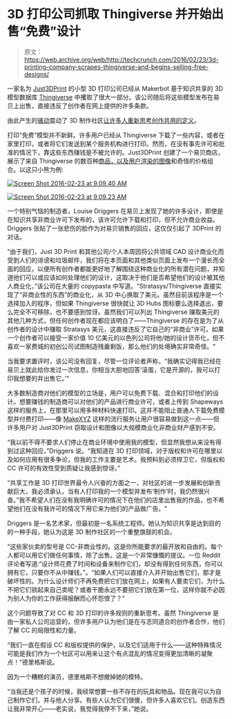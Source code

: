 # 3D 打印公司抓取 Thingiverse 并开始出售“免费”设计

> 原文：<https://web.archive.org/web/http://techcrunch.com/2016/02/23/3d-printing-company-scrapes-thingiverse-and-begins-selling-free-designs/>

一家名为 [Just3DPrint](https://web.archive.org/web/20230306171425/http://www.just3dprint.com/) 的小型 3D 打印公司已经从 Makerbot 基于知识共享的 3D 模型数据库 [Thingiverse](https://web.archive.org/web/20230306171425/http://www.thingiverse.com/) 中攫取了很大一部分。该公司随后将这些模型发布在易贝上出售，直接违反了创作者在网上提供的许多条款。

由此产生的[骚动](https://web.archive.org/web/20230306171425/https://all3dp.com/makers-uproar-poached-thingiverse-models-ebay/)震动了 3D 制作社区[让许多人重新思考创作共用的定义](https://web.archive.org/web/20230306171425/https://www.reddit.com/r/3Dprinting/comments/46itrs/ebay_seller_claims_cc_doesnt_apply_to_cad_models/)。

打印“免费”模型并不新鲜。许多用户已经从 Thingiverse 下载了一些内容，或者在家里打印，或者将它们发送到某个服务机构进行打印。然而，在没有事先许可和批准的情况下，靠这些东西赚钱是不被允许的。Just3DPrint 创建了一个易贝商店，展示了来自 Thingiverse 的数百种[商品，以及用户渲染的图像](https://web.archive.org/web/20230306171425/http://www.ebay.com/usr/just3dprint?_trksid=p2047675.l2559)和奇怪的价格组合。以这只小熊为例:

[![Screen Shot 2016-02-23 at 9.09.40 AM](img/141d6b3399dcc435807cc2bf1704f2ab.png)](https://web.archive.org/web/20230306171425/https://techcrunch.com/wp-content/uploads/2016/02/screen-shot-2016-02-23-at-9-09-40-am.png)

[![Screen Shot 2016-02-23 at 9.09.23 AM](img/0dcacf13712d875f6157a10bb461e1dc.png)](https://web.archive.org/web/20230306171425/https://techcrunch.com/wp-content/uploads/2016/02/screen-shot-2016-02-23-at-9-09-23-am.png)

一个特别气恼的制造者，Louise Driggers 在易贝上发现了她的许多设计，即使是在知识共享非商业许可下发布的，该许可允许下载和打印，但不允许商业收益。Driggers 张贴了一张悲伤的脸作为对易贝销售的回应，这仅仅引起了 3DPrint 的对话。

“由于我们，Just 3D Print 和其他公司/个人本周因将公共领域 CAD 设计商业化而受到人们的诽谤和垃圾邮件，我们将在本页面和其他类似页面上发布一个漫长而全面的回应，以便所有创作者都能更好地了解围绕这种商业化的所有潜在问题，并知道他们可以或应该如何处理他们的设计，这取决于他们是否希望他们的设计被其他人商业化，”该公司在大量的 copypasta 中写道。“Stratasys/Thingiverse 直接实现了“非商业性的东西”的商业化，从 3D 中心换取了美元。虽然目前该程序是一个选择加入的程序，但如果 Thingiverse 很快就让 3D Hubs 图标要么选择退出，要么完全不可移除，也不要感到惊讶。虽然我们可以列出 Thingiverse 赚取美元的其他几种方式，但任何创作者现在都应该明白了——Thingiverse 的存在是为了从创作者的设计中赚取 Stratasys 美元，这直接违反了它自己的“非商业”许可。如果一个创作者可以接受一家价值 10 亿美元的以色列公司将他/她的设计货币化，但不喜欢一家费城的初创公司试图制造残羹剩饭，那么他们的处境确实非常奇怪。"

当我要求置评时，该公司没有回复，尽管一位评论者声称，“我确实记得我已经在易贝上就此给你发过一次信息，你相当大胆地回答‘滚蛋，它是开源的，我可以打印我想要的并出售它。’"

大多数制造商对他们的模型的立场是，用户可以免费下载、混合和打印他们的设计。想要赚钱的制造商可以对他们的产品进行商业许可，或者上传到 Shapeways 这样的服务上，在那里可以用多种材料快速打印。这并不能阻止普通人下载免费模型并付费打印——像 [MakeXYZ](https://web.archive.org/web/20230306171425/http://makexyz.com/) 这样的流行服务让用户很容易做到这一点——但许多用户对 Just3DPrint 窃取设计和图像以大规模商业化非商业财产感到不安。

“我以前不得不要求人们停止在商业环境中使用我的模型，但显然我想从来没有得到过这种回应，”Driggers 说。“我知道在 3D 打印领域，对于版权和许可在哪里以及如何应用有很多争论，但我的工作主要是艺术。我预料到必须捍卫它，但版权和 CC 许可的有效性受到质疑让我感到惊讶。”

“共享工作是 3D 打印世界最令人兴奋的方面之一，对社区的进一步发展和创新贡献巨大，我必须承认，当有人打印我的一个模型并发布‘制作’时，我仍然很兴奋。”我不希望人们在没有我明确许可的情况下在他们的店里出售我的作品，也不希望他们在没有我许可的情况下用它来为他们的产品做广告。"

Driggers 是一名艺术家，但最初是一名系统工程师。她认为知识共享是达到目的的一种手段，她认为这是 3D 制作社区的一个重整旗鼓的机会。

“这些家伙卖的型号是 CC-非商业性的。这是你所能要求的最开放和自由的。每个人都可以用它们做任何事情，除了出售。这是一个非常慷慨的提议。一位 Reddit 评论者写道:“设计师花费了时间和设备来制作它们，却没有得到任何东西，你可以拥有它，只要你不从中赚钱。”。“如果人们可以直接介入并开始出售它们，那才是破坏性的。为什么设计师们不再免费把它们放在网上，如果有人要卖它们，为什么不把它们锁起来自己卖呢？或者干脆永远不要把它们放在第一位，这样你就不必因为别人为你的工作获得报酬而心怀怨恨了？”

这个问题导致了对 CC 和 3D 打印的许多规则的重新思考。虽然 Thingiverse 是由一家私人公司运营的，但许多用户认为他们是在与志同道合的创作者合作，他们了解 CC 的局限性和力量。

“我们一直在假设 CC 和版权提供的保护，以及它们适用于什么——这种特殊情况可能是我们作为一个社区可以用来让这个有点混乱的情况变得更加清晰的凝聚点！”德里格斯说。

因为一个糟糕的演员，德里格斯不想撤掉她的模特。

“当我还是个孩子的时候，我经常想要一些不存在的玩具和物品。现在我可以为自己制作它们，并与他人分享。有些人认为它们很傻，但许多人喜欢它们。创造东西让我非常开心——老实说，我觉得我停不下来，”她说。